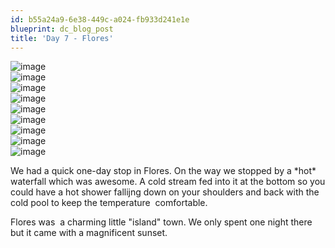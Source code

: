 ```yaml
---
id: b55a24a9-6e38-449c-a024-fb933d241e1e
blueprint: dc_blog_post
title: 'Day 7 - Flores'
---
```

<img style="display:block;margin-right:auto;margin-left:auto;" alt="image" src="/images/dc_blog_posts/2011/11/wpid-IMG_0696.jpg" />

<img style="display:block;margin-right:auto;margin-left:auto;" alt="image" src="/images/dc_blog_posts/2011/11/wpid-IMG_0707.jpg" />

<img style="display:block;margin-right:auto;margin-left:auto;" alt="image" src="/images/dc_blog_posts/2011/11/wpid-IMG_0721.jpg" />

<img style="display:block;margin-right:auto;margin-left:auto;" alt="image" src="/images/dc_blog_posts/2011/11/wpid-IMG_0722.jpg" />

<img style="display:block;margin-right:auto;margin-left:auto;" alt="image" src="/images/dc_blog_posts/2011/11/wpid-IMG_0726.jpg" />

<img style="display:block;margin-right:auto;margin-left:auto;" alt="image" src="/images/dc_blog_posts/2011/11/wpid-IMG_0724.jpg" />

<img style="display:block;margin-right:auto;margin-left:auto;" alt="image" src="/images/dc_blog_posts/2011/11/wpid-IMG_0728.jpg" />

<img style="display:block;margin-right:auto;margin-left:auto;" alt="image" src="/images/dc_blog_posts/2011/11/wpid-IMG_0734.jpg" />

<img style="display:block;margin-right:auto;margin-left:auto;" alt="image" src="/images/dc_blog_posts/2011/11/wpid-IMG_0731.jpg" />

<p>We had a quick one-day stop in Flores. On the way we stopped by a *hot* waterfall which was awesome. A cold stream fed into it at the bottom so you could have a hot shower fallijng down on your shoulders and back with the cold pool to keep the temperature  comfortable.</p>
<p>Flores was  a charming little "island" town. We only spent one night there but it came with a magnificent sunset.</p>
